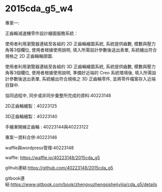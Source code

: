 # 2015cda_g5_w4

專案一:

正齒輪減速機零件設計繪圖服務系統：

使用者利用瀏覽器連結至各組的 2D 正齒輪繪圖系統, 系統提供齒數, 模數與壓力角等3個欄位, 使用者根據使用說明, 填入所需設計參數後送出表單, 系統繪出符合規格之 2D 正齒輪輪廓圖.

使用者利用瀏覽器連結至各組的 3D 正齒輪繪圖系統, 系統提供齒數, 模數與壓力角等3個欄位, 使用者根據使用說明, 準備好近端的 Creo 系統環境後, 填入所需設計參數後送出表單, 系統繪出符合規格之 3D 正齒輪零件, 並將零件檔案存入近端目錄中.

協同過程中, 同步或非同步彙整所完成的資料:40223148

2D正齒輪繪製：40223125

3D正齒輪繪製：40223140

手繪漸開線正齒輪 : 40223144與40223122

專案一資料合併:40223146

waffle與wordpress管理:40223148

waffle: https://waffle.io/40223148/2015cda_g5

github連結:https://github.com/40223148/2015cda_g5

gitbook連結:https://www.gitbook.com/book/zhengyuzhengsishejiyijia/cda_g5/details